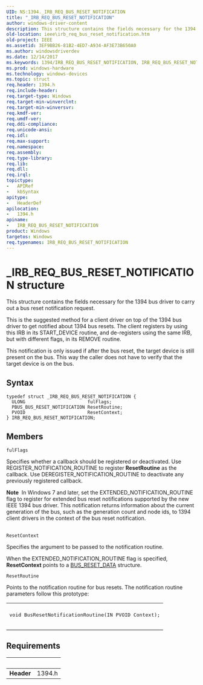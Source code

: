 ```yaml
---
UID: NS:1394._IRB_REQ_BUS_RESET_NOTIFICATION
title: "_IRB_REQ_BUS_RESET_NOTIFICATION"
author: windows-driver-content
description: This structure contains the fields necessary for the 1394 bus driver to carry out a bus reset notification request.
old-location: ieee\irb_req_bus_reset_notification.htm
old-project: IEEE
ms.assetid: 3EF9BB26-81B2-4ED7-A934-AF3E73B650A0
ms.author: windowsdriverdev
ms.date: 12/14/2017
ms.keywords: 1394/IRB_REQ_BUS_RESET_NOTIFICATION, IRB_REQ_BUS_RESET_NOTIFICATION structure [Buses], _IRB_REQ_BUS_RESET_NOTIFICATION, IEEE.irb_req_bus_reset_notification, IRB_REQ_BUS_RESET_NOTIFICATION
ms.prod: windows-hardware
ms.technology: windows-devices
ms.topic: struct
req.header: 1394.h
req.include-header: 
req.target-type: Windows
req.target-min-winverclnt: 
req.target-min-winversvr: 
req.kmdf-ver: 
req.umdf-ver: 
req.ddi-compliance: 
req.unicode-ansi: 
req.idl: 
req.max-support: 
req.namespace: 
req.assembly: 
req.type-library: 
req.lib: 
req.dll: 
req.irql: 
topictype:
-	APIRef
-	kbSyntax
apitype:
-	HeaderDef
apilocation:
-	1394.h
apiname:
-	IRB_REQ_BUS_RESET_NOTIFICATION
product: Windows
targetos: Windows
req.typenames: IRB_REQ_BUS_RESET_NOTIFICATION
---
```


# _IRB_REQ_BUS_RESET_NOTIFICATION structure
This structure contains the fields necessary for the 1394 bus driver to carry out a bus reset notification request. 

This is the suggested method for a client driver on top of the 1394 bus driver to get notified about 1394 bus resets. The client registers by using this IRB in its START_DEVICE routine, and de-registers using the same IRB, but with different flags, in its REMOVE routine. 

This notification is only issued if after the bus reset, the target device is still present on the bus. This way the caller does not have to verify that the target device is on the bus.

## Syntax
````
typedef struct _IRB_REQ_BUS_RESET_NOTIFICATION {
  ULONG                       fulFlags;
  PBUS_BUS_RESET_NOTIFICATION ResetRoutine;
  PVOID                       ResetContext;
} IRB_REQ_BUS_RESET_NOTIFICATION;
````

## Members


`fulFlags`

Specifies whether a callback should be registered or deactivated. Use REGISTER_NOTIFICATION_ROUTINE to register <b>ResetRoutine</b> as the callback. Use DEREGISTER_NOTIFICATION_ROUTINE to deactivate any previously registered callback.
<div class="alert"><b>Note</b>  In Windows 7 and later, set the EXTENDED_NOTIFICATION_ROUTINE flag  to register for extended bus reset notifications supported by the new IEEE 1394 bus driver. This notification returns information about the current generation of the bus, such as the generation count and node ids, to 1394 client drivers in the context of the bus reset notification.</div><div> </div>

`ResetContext`

Specifies the argument to be passed to the notification routine.

When the EXTENDED_NOTIFICATION_ROUTINE flag is specified, <b>ResetContext</b> points to a <a href="https://msdn.microsoft.com/library/windows/hardware/gg266399">BUS_RESET_DATA</a> structure.

`ResetRoutine`

Points to the notification routine for bus resets. The notification routine parameters follow this prototype:
<div class="code"><span codelanguage=""><table>
<tr>
<th></th>
</tr>
<tr>
<td>
<pre>void BusResetNotificationRoutine(IN PVOID Context);
 </pre>
</td>
</tr>
</table></span></div>


## Requirements
| &nbsp; | &nbsp; |
| ---- |:---- |
| **Header** | 1394.h |